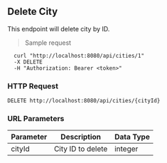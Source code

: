 ## Delete City
This endpoint will delete city by ID.

> Sample request

```shell
  curl "http://localhost:8080/api/cities/1"
  -X DELETE
  -H "Authorization: Bearer <token>"
```

### HTTP Request

`DELETE http://localhost:8080/api/cities/{cityId}`

### URL Parameters

Parameter | Description | Data Type
--------- | ----------- | ---------
cityId | City ID to delete | integer